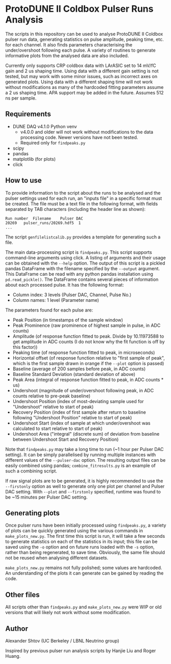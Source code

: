 # ProtoDUNE II Coldbox Pulser Runs Analysis

The scripts in this repository can be used to analyse ProtoDUNE II Coldbox pulser run data, generating statistics on pulse amplitude, peaking time, etc. for each channel. It also finds parameters characterising the under/overshoot following each pulse. A variety of routines to generate informative plots from the analysed data are also included.

Currently only supports CRP coldbox data with LArASIC set to 14 mV/fC gain and 2 us shaping time. Using data with a different gain setting is not tested, but may work with some minor issues, such as incorrect axes on generated plots. Using data with a different shaping time will not work without modifications as many of the hardcoded fitting parameters assume a 2 us shaping time. APA support may be added in the future. Assumes 512 ns per sample.

## Requirements

- DUNE DAQ v4.1.0 Python venv
  - v4.0.0 and older will not work without modifications to the data processing code. Newer versions have not been tested.
  - Required only for `findpeaks.py`
- scipy
- pandas
- matplotlib (for plots)
- click

## How to use

To provide information to the script about the runs to be analysed and the pulser settings used for each run, an "inputs file" in a specific format must be created. The file must be a text file in the following format, with fields separated by TAB characters (including the header line as shown):

```
Run number  Filename    Pulser DAC
20269   pulser_runs/20269.hdf5  1
...
```

The script `genfilelistcalib.py` provides a template for generating such a file.

The main data-processing script is `findpeaks.py`. This script supports command-line arguments using click. A listing of arguments and their usage can be obtained with the `--help` option. The output of this script is a pickled pandas DataFrame with the filename specified by the `--output` argument. This DataFrame can be read with any python pandas installation using `pd.read_pickle()`. The DataFrame contains several pieces of information about each processed pulse. It has the following format:

- Column index: 3 levels (Pulser DAC, Channel, Pulse No.)
- Column names: 1 level (Parameter name)

The parameters found for each pulse are:
- Peak Position (in timestamps of the sample window)
- Peak Prominence (raw prominence of highest sample in pulse, in ADC counts)
- Amplitude (of response function fitted to peak. Divide by 10.11973588 to get amplitude in ADC counts (I do not know why the fit function is off by this factor))
- Peaking time (of response function fitted to peak, in microseconds)
- Horizontal offset (of response function relative to "first sample of peak", which is the first sample drawn in orange if the `--plot` option is passed)
- Baseline (average of 200 samples before peak, in ADC counts)
- Baseline Standard Deviation (standard deviation of above)
- Peak Area (integral of response function fitted to peak, in ADC counts * us)
- Undershoot (magnitude of under/overshoot following peak, in ADC counts relative to pre-peak baseline)
- Undershoot Position (index of most-deviating sample used for "Undershoot" relative to start of peak)
- Recovery Position (index of first sample after return to baseline following "Undershoot Position" relative to start of peak)
- Undershoot Start (index of sample at which under/overshoot was calculated to start relative to start of peak)
- Undershoot Area ("integral" (discrete sum) of deviation from baseline between Undershoot Start and Recovery Position)

Note that `findpeaks.py` may take a long time to run (~1 hour per Pulser DAC setting). It can be simply parallelised by running multiple instances with different values of the `--pulser-dac` option. The resulting output files can be easily combined using pandas; `combine_fitresults.py` is an example of such a combining script.

If raw signal plots are to be generated, it is highly recommended to use the `--firstonly` option as well to generate only one plot per channel and Pulser DAC setting. With `--plot` and `--firstonly` specified, runtime was found to be ~15 minutes per Pulser DAC setting.

## Generating plots

Once pulser runs have been initially processed using `findpeaks.py`, a variety of plots can be quickly generated using the various commands in `make_plots_new.py`. The first time this script is run, it will take a few seconds to generate statistics on each of the statistics in its input; this file can be saved using the `-o` option and on future runs loaded with the `-s` option, rather than being regenerated, to save time. Obviously, the same file should not be reused when analysing different datasets.

`make_plots_new.py` remains not fully polished; some values are hardcoded. An understanding of the plots it can generate can be gained by reading the code.

## Other files

All scripts other than `findpeaks.py` and `make_plots_new.py` were WIP or old versions that will likely not work without some modification.

## Author

Alexander Shtov (UC Berkeley / LBNL Neutrino group)

Inspired by previous pulser run analysis scripts by Hanjie Liu and Roger Huang.
